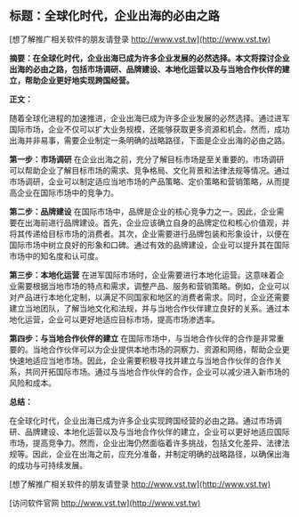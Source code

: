 ## **标题：全球化时代，企业出海的必由之路**

[想了解推广相关软件的朋友请登录 http://www.vst.tw](http://www.vst.tw)

**摘要：在全球化时代，企业出海已成为许多企业发展的必然选择。本文将探讨企业出海的必由之路，包括市场调研、品牌建设、本地化运营以及与当地合作伙伴的建立，帮助企业更好地实现跨国经营。**

**正文：**

随着全球化进程的加速推进，企业出海已成为许多企业发展的必然选择。通过进军国际市场，企业不仅可以扩大业务规模，还能够获取更多资源和机会。然而，成功出海并非易事，需要企业制定一条明确的战略路径，下面是企业出海的必由之路。

**第一步：市场调研**
在企业出海之前，充分了解目标市场是至关重要的。市场调研可以帮助企业了解目标市场的需求、竞争格局、文化背景和法律法规等情况。通过市场调研，企业可以制定适应当地市场的产品策略、定价策略和营销策略，从而提高企业在国际市场中的竞争力。

**第二步：品牌建设**
在国际市场中，品牌是企业的核心竞争力之一。因此，企业需要在出海前进行品牌建设。首先，企业应该确立自身的品牌定位和核心价值观，并将其传递给目标市场的消费者。其次，企业需要进行品牌包装和形象设计，以便在国际市场中树立良好的形象和口碑。通过有效的品牌建设，企业可以提升其在国际市场中的知名度和认可度。

**第三步：本地化运营**
在进军国际市场时，企业需要进行本地化运营。这意味着企业需要根据当地市场的特点和需求，调整产品、服务和营销策略。例如，企业可以对产品进行本地化定制，以满足不同国家和地区的消费者需求。同时，企业还需要建立当地团队，了解当地文化和法规，并与当地合作伙伴建立良好的关系。通过本地化运营，企业可以更好地适应目标市场，提高市场渗透率。

**第四步：与当地合作伙伴的建立**
在国际市场中，与当地合作伙伴的合作是非常重要的。当地合作伙伴可以为企业提供本地市场的洞察力、资源和网络，帮助企业更快速地适应当地市场。因此，企业需要积极寻找并建立与当地合作伙伴的合作关系，共同开拓国际市场。通过与当地合作伙伴的合作，企业可以减少进入新市场的风险和成本。

**总结：**

在全球化时代，企业出海已成为许多企业实现跨国经营的必由之路。通过市场调研、品牌建设、本地化运营以及与当地合作伙伴的建立，企业可以更好地适应国际市场，提高竞争力。然而，企业出海仍然面临着许多挑战，包括文化差异、法律法规等。因此，企业在出海之前，应充分准备，并制定明确的战略路径，以确保出海的成功与可持续发展。

[想了解推广相关软件的朋友请登录 http://www.vst.tw](http://www.vst.tw)


[访问软件官网 http://www.vst.tw](http://www.vst.tw)
